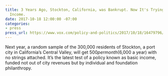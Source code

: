 ```yaml
---
title: 3 Years Ago, Stockton, California, was Bankrupt. Now It's Trying Out a Basic
  Income.
date: 2017-10-18 12:00:00 -07:00
categories:
- press
press_url: https://www.vox.com/policy-and-politics/2017/10/18/16479796/stockton-california-basic-income-economic-security-experiment
---
```


Next year, a random sample of the 300,000 residents of Stockton, a port city in California’s Central Valley, will get $500 per month ($6,000 a year) with no strings attached. It’s the latest test of a policy known as basic income, funded not out of city revenues but by individual and foundation philanthropy.
